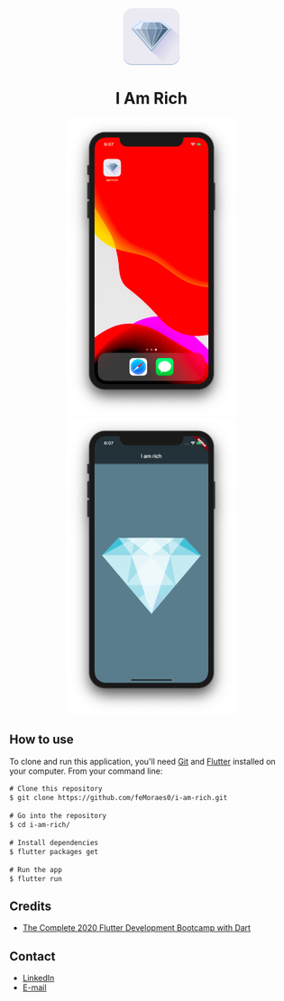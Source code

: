 <p align="center">
  <img width="100" src="prints_readme/i_am_rich_app_icon.png"/>
</p>
<h1 align="center">I Am Rich</h1>

<p align="center">
  <img width="300" src="prints_readme/print_001.png"/>
  <img width="300" src="prints_readme/print_002.png"/>
</p>

## How to use

To clone and run this application, you'll need [Git](https://git-scm.com/downloads) and [Flutter](https://flutter.dev/docs/get-started/install) installed on your computer. From your command line:

```
# Clone this repository
$ git clone https://github.com/feMoraes0/i-am-rich.git

# Go into the repository
$ cd i-am-rich/

# Install dependencies
$ flutter packages get

# Run the app
$ flutter run
```

## Credits
- [The Complete 2020 Flutter Development Bootcamp with Dart](https://www.udemy.com/course/flutter-bootcamp-with-dart/)

## Contact
  - <a target="_blank" href="https://www.linkedin.com/in/fernando-moraes-48a26916a/">LinkedIn</a>
  - <a target="_blank" href="mailto:fernandomoraes.lopes@gmail.com">E-mail</a>
